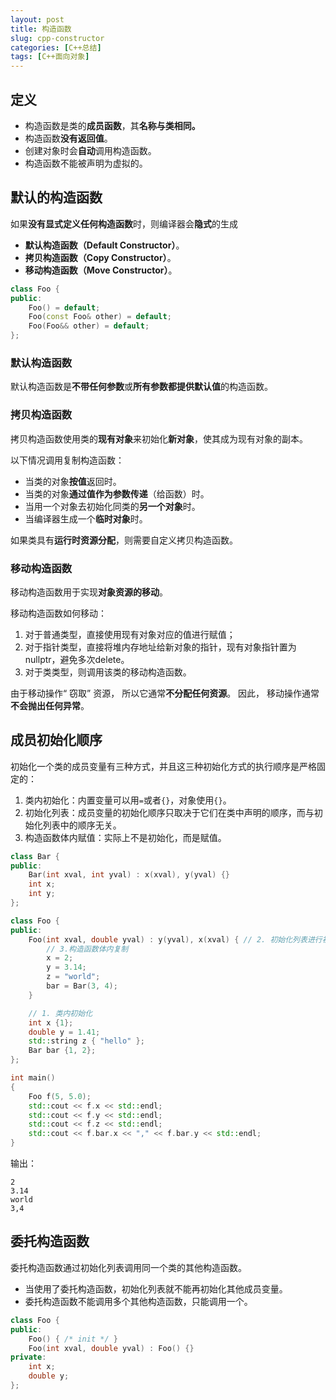 ```yaml
---
layout: post
title: 构造函数
slug: cpp-constructor
categories: [C++总结]
tags: [C++面向对象]
---
```


## 定义

+   构造函数是类的**成员函数**，其**名称与类相同。**
+   构造函数**没有返回值**。
+   创建对象时会**自动**调用构造函数。
+   构造函数不能被声明为虚拟的。



## 默认的构造函数

如果**没有显式定义任何构造函数**时，则编译器会**隐式**的生成

+   **默认构造函数（Default Constructor）**。
+   **拷贝构造函数（Copy Constructor）**。
+   **移动构造函数（Move Constructor）**。

```cpp
class Foo {
public:
    Foo() = default;
    Foo(const Foo& other) = default;
    Foo(Foo&& other) = default;
};
```

### 默认构造函数

默认构造函数是**不带任何参数**或**所有参数都提供默认值**的构造函数。

### 拷贝构造函数

拷贝构造函数使用类的**现有对象**来初始化**新对象**，使其成为现有对象的副本。

以下情况调用复制构造函数：

+   当类的对象**按值**返回时。
+   当类的对象**通过值作为参数传递**（给函数）时。
+   当用一个对象去初始化同类的**另一个对象**时。
+   当编译器生成一个**临时对象**时。

如果类具有**运行时资源分配**，则需要自定义拷贝构造函数。

### 移动构造函数

移动构造函数用于实现**对象资源的移动**。

移动构造函数如何移动：

1.   对于普通类型，直接使用现有对象对应的值进行赋值；
1.   对于指针类型，直接将堆内存地址给新对象的指针，现有对象指针置为nullptr，避免多次delete。
1.   对于类类型，则调用该类的移动构造函数。

由于移动操作“ 窃取” 资源， 所以它通常**不分配任何资源**。 因此， 移动操作通常**不会抛出任何异常**。

## 成员初始化顺序

初始化一个类的成员变量有三种方式，并且这三种初始化方式的执行顺序是严格固定的：
1. 类内初始化：内置变量可以用`=`或者`{}`，对象使用`{}`。
2. 初始化列表：成员变量的初始化顺序只取决于它们在类中声明的顺序，而与初始化列表中的顺序无关。
3. 构造函数体内赋值：实际上不是初始化，而是赋值。

```cpp
class Bar {
public:
    Bar(int xval, int yval) : x(xval), y(yval) {}
    int x;
    int y;
};

class Foo {
public:
    Foo(int xval, double yval) : y(yval), x(xval) { // 2. 初始化列表进行初始化
        // 3.构造函数体内复制
        x = 2;
        y = 3.14;
        z = "world";
        bar = Bar(3, 4);
    }

    // 1. 类内初始化
    int x {1};
    double y = 1.41;
    std::string z { "hello" };
    Bar bar {1, 2};
};

int main()
{
    Foo f(5, 5.0);
    std::cout << f.x << std::endl;
    std::cout << f.y << std::endl;
    std::cout << f.z << std::endl;
    std::cout << f.bar.x << "," << f.bar.y << std::endl;
}
```
输出：
```
2
3.14
world
3,4
```

## 委托构造函数
委托构造函数通过初始化列表调用同一个类的其他构造函数。
+ 当使用了委托构造函数，初始化列表就不能再初始化其他成员变量。
+ 委托构造函数不能调用多个其他构造函数，只能调用一个。

```cpp
class Foo {
public:
    Foo() { /* init */ }
    Foo(int xval, double yval) : Foo() {}
private:
    int x;
    double y;
};
```
